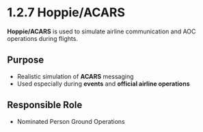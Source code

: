 # 1.2.7 Hoppie/ACARS

**Hoppie/ACARS** is used to simulate airline communication and AOC operations during flights.

## Purpose
- Realistic simulation of **ACARS** messaging
- Used especially during **events** and **official airline operations**

## Responsible Role
- Nominated Person Ground Operations
